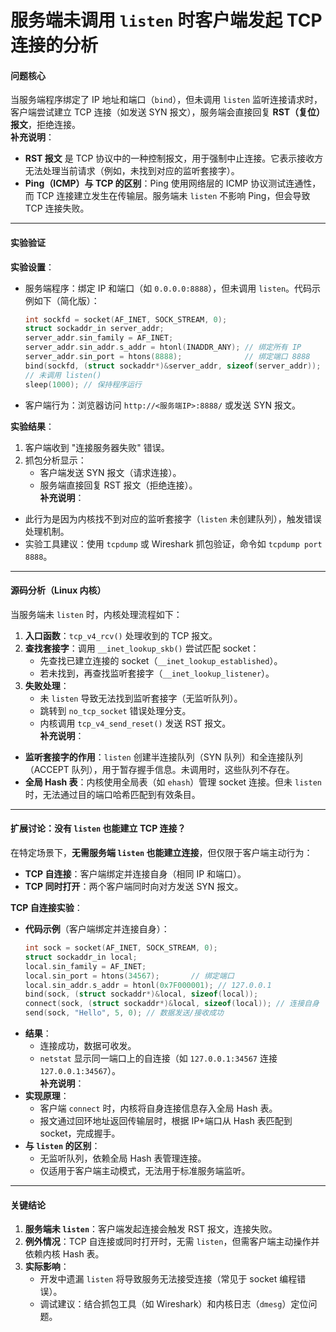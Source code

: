
# 服务端未调用 `listen` 时客户端发起 TCP 连接的分析  

#### **问题核心**  
当服务端程序绑定了 IP 地址和端口（`bind`），但未调用 `listen` 监听连接请求时，客户端尝试建立 TCP 连接（如发送 SYN 报文），服务端会直接回复 **RST（复位）报文**，拒绝连接。  
**补充说明**：  
- **RST 报文** 是 TCP 协议中的一种控制报文，用于强制中止连接。它表示接收方无法处理当前请求（例如，未找到对应的监听套接字）。  
- **Ping（ICMP）与 TCP 的区别**：Ping 使用网络层的 ICMP 协议测试连通性，而 TCP 连接建立发生在传输层。服务端未 `listen` 不影响 Ping，但会导致 TCP 连接失败。  

---

#### **实验验证**  
**实验设置**：  
- 服务端程序：绑定 IP 和端口（如 `0.0.0.0:8888`），但未调用 `listen`。代码示例如下（简化版）：  
  ```c
  int sockfd = socket(AF_INET, SOCK_STREAM, 0);
  struct sockaddr_in server_addr;
  server_addr.sin_family = AF_INET;
  server_addr.sin_addr.s_addr = htonl(INADDR_ANY); // 绑定所有 IP
  server_addr.sin_port = htons(8888);              // 绑定端口 8888
  bind(sockfd, (struct sockaddr*)&server_addr, sizeof(server_addr));
  // 未调用 listen()
  sleep(1000); // 保持程序运行
  ```
- 客户端行为：浏览器访问 `http://<服务端IP>:8888/` 或发送 SYN 报文。  

**实验结果**：  
1. 客户端收到 "连接服务器失败" 错误。  
2. 抓包分析显示：  
   - 客户端发送 SYN 报文（请求连接）。  
   - 服务端直接回复 RST 报文（拒绝连接）。  
**补充说明**：  
- 此行为是因为内核找不到对应的监听套接字（`listen` 未创建队列），触发错误处理机制。  
- 实验工具建议：使用 `tcpdump` 或 Wireshark 抓包验证，命令如 `tcpdump port 8888`。  

---

#### **源码分析（Linux 内核）**  
当服务端未 `listen` 时，内核处理流程如下：  
1. **入口函数**：`tcp_v4_rcv()` 处理收到的 TCP 报文。  
2. **查找套接字**：调用 `__inet_lookup_skb()` 尝试匹配 socket：  
   - 先查找已建立连接的 socket（`__inet_lookup_established`）。  
   - 若未找到，再查找监听套接字（`__inet_lookup_listener`）。  
3. **失败处理**：  
   - 未 `listen` 导致无法找到监听套接字（无监听队列）。  
   - 跳转到 `no_tcp_socket` 错误处理分支。  
   - 内核调用 `tcp_v4_send_reset()` 发送 RST 报文。  
**补充说明**：  
- **监听套接字的作用**：`listen` 创建半连接队列（SYN 队列）和全连接队列（ACCEPT 队列），用于暂存握手信息。未调用时，这些队列不存在。  
- **全局 Hash 表**：内核使用全局表（如 `ehash`）管理 socket 连接。但未 `listen` 时，无法通过目的端口哈希匹配到有效条目。  

---

#### **扩展讨论：没有 `listen` 也能建立 TCP 连接？**  
在特定场景下，**无需服务端 `listen` 也能建立连接**，但仅限于客户端主动行为：  
- **TCP 自连接**：客户端绑定并连接自身（相同 IP 和端口）。  
- **TCP 同时打开**：两个客户端同时向对方发送 SYN 报文。  

**TCP 自连接实验**：  
- **代码示例**（客户端绑定并连接自身）：  
  ```c
  int sock = socket(AF_INET, SOCK_STREAM, 0);
  struct sockaddr_in local;
  local.sin_family = AF_INET;
  local.sin_port = htons(34567);       // 绑定端口
  local.sin_addr.s_addr = htonl(0x7F000001); // 127.0.0.1
  bind(sock, (struct sockaddr*)&local, sizeof(local));
  connect(sock, (struct sockaddr*)&local, sizeof(local)); // 连接自身
  send(sock, "Hello", 5, 0); // 数据发送/接收成功
  ```
- **结果**：  
  - 连接成功，数据可收发。  
  - `netstat` 显示同一端口上的自连接（如 `127.0.0.1:34567` 连接 `127.0.0.1:34567`）。  
**补充说明**：  
- **实现原理**：  
  - 客户端 `connect` 时，内核将自身连接信息存入全局 Hash 表。  
  - 报文通过回环地址返回传输层时，根据 IP+端口从 Hash 表匹配到 socket，完成握手。  
- **与 `listen` 的区别**：  
  - 无监听队列，依赖全局 Hash 表管理连接。  
  - 仅适用于客户端主动模式，无法用于标准服务端监听。  

---

#### **关键结论**  
1. **服务端未 `listen`**：客户端发起连接会触发 RST 报文，连接失败。  
2. **例外情况**：TCP 自连接或同时打开时，无需 `listen`，但需客户端主动操作并依赖内核 Hash 表。  
3. **实际影响**：  
   - 开发中遗漏 `listen` 将导致服务无法接受连接（常见于 socket 编程错误）。  
   - 调试建议：结合抓包工具（如 Wireshark）和内核日志（`dmesg`）定位问题。  